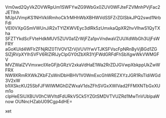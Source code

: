 Vm0wd2QyVkZOVWRpUm1SWFYwZG9WbGx0ZUV0WFJteFZVMnhPVjFac2JETlhh
MUpUVmpKS1NHVkliRmhoCk1rMHhWbXBHWVdSSFZrZGlSbkJPQ2swd1NrbFdi
VEI0VXpGSmVWUnJiR2xTYlZKWVEyc3dlRk5zUmxkaQpXR2hvVlhwS1QyTXha
SFZTYkdScFVteHdkMUV5ZUV0a1ZrWjFZa1pvVndwaVZUUXdWbGh3UjFsWFRY
aGoKUld4WFlrZFNjRlZ0TlVOV1ZrVjVUVlYwVTJKSFVscFpNRnByVjBGd1ZG
SlZjRVpXYlhSVFV6RlZlRlJyClpGY0tZbXR3YjFWdGRFdFhSbXgwWkVWMGFV
MVZWalZVVmxwcllXeGFjbGRzV2xkaVdHaE1Wa2RrZDJGVwpXbkppUkZwWFRX
NW9XRmRXWkZKbFZsWnlDbHBHV1V0WmExcGhWREZXYzJGR1RsTldiWGd3V2xW
b1lXSkcKU25SbFJFWllWMGhDZWxaV1dsZFhSVGxXWlVad2FFMXNTbGxXUm1o
clpHeE5lUXBUV0hCWVltdFdURkV5Ck5YZGtSMDVTVUZRd1MwTnVUblpaWnow
OUNncHZabU09Cgp4dHE=

xet